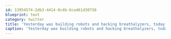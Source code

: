 ```yaml
---
id: 13954574-2db3-4414-8c4b-6ca461d30730
blueprint: text
category: twitter
title: 'Yesterday was building robots and hacking breathalyzers, today flying quadcopters http:// ow.ly/nCto1 #CenterofGeekery #cog'
caption: 'Yesterday was building robots and hacking breathalyzers, today flying quadcopters http:// <a href="http://ow.ly/nCto1" title="http://ow.ly/nCto1" class="link link_untco">ow.ly/nCto1</a> <span class="hashtag hashtag_local">#<a href="http://tweettemp.darylchymko.ca/?tag=centerofgeekery">CenterofGeekery</a> <span class="hashtag hashtag_local">#<a href="http://tweettemp.darylchymko.ca/?tag=cog">cog</a>'
---
```

